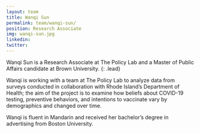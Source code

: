 ```yaml
---
layout: team
title: Wanqi Sun
permalink: team/wanqi-sun/
position: Research Associate
img: wanqi-sun.jpg
linkedin:
twitter:
---
```


Wanqi Sun is a Research Associate at The Policy Lab and a Master of Public Affairs candidate at Brown University.
{: .lead}

Wanqi is working with a team at The Policy Lab to analyze data from surveys conducted in collaboration with Rhode Island’s Department of Health; the aim of the project is to examine how beliefs about COVID-19 testing, preventive behaviors, and intentions to vaccinate vary by demographics and changed over time.

Wanqi is fluent in Mandarin and received her bachelor’s degree in advertising from Boston University.
